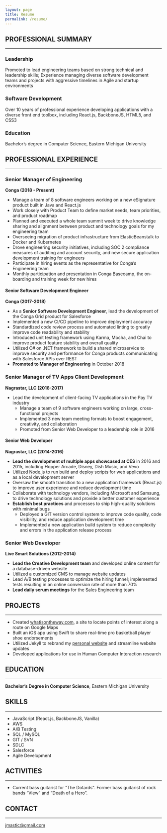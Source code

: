 ```yaml
---
layout: page
title: Resume
permalink: /resume/
---
```


## PROFESSIONAL SUMMARY
-----------------------
### Leadership
Promoted to lead engineering teams based on strong technical and leadership skills; Experience managing diverse software development teams and projects with aggressive timelines in Agile and startup environments  
### Software Development
Over 10 years of professional experience developing applications with a diverse front end toolbox, including React.js, BackboneJS, HTML5, and CSS3  
### Education
Bachelor’s degree in Computer Science, Eastern Michigan University

## PROFESSIONAL EXPERIENCE
-----------------

### Senior Manager of Engineering
**Conga (2018 - Present)**
* Manage a team of 8 software engineers working on a new eSignature product built in Java and React.js
* Work closely with Product Team to define market needs, team priorities, and product roadmap
* Planned and executed a whole team summit week to drive knowledge sharing and alignment between product and technology goals for my engineering team
* Overseeing migration of product infrastructure from ElasticBeanstalk to Docker and Kubernetes
* Drove engineering security initiatives, including SOC 2 compliance measures of auditing and account security, and new secure application development training for engineers
* Participate in hiring events as the representative for Conga’s Engineering team
* Monthly participation and presentation in Conga Basecamp, the on-boarding and training week for new hires

#### Senior Software Development Engineer
**Conga (2017-2018)**
* As a **Senior Software Development Engineer**, lead the development of the Conga Grid product for Salesforce
* Implemented a new CI/CD pipeline to improve deployment accuracy
* Standardized code review process and automated linting to greatly improve code readability and stability
* Introduced unit testing framework using Karma, Mocha, and Chai to improve product feature stability and overall quality
* Utilized C# on .NET framework to build a shared microservice to improve security and performance for Conga products communicating with Salesforce APIs over REST
* **Promoted to Manager of Engineering** in October 2018

### Senior Manager of TV Apps Client Development  
**Nagrastar, LLC (2016-2017)**

* Lead the development of client-facing TV applications in the Pay TV industry
  * Manage a team of 9 software engineers working on large, cross-functional projects
  * Implemented 3 new team meeting formats to boost engagement, creativity, and collaboration
  * Promoted from Senior Web Developer to a leadership role in 2016

#### Senior Web Developer  
**Nagrastar, LLC (2014-2016)**

* **Lead the development of multiple apps showcased at CES** in 2016 and 2015, including Hopper Arcade, Disney, Dish Music, and Vevo
* Utilized Node.js to run build and deploy scripts for web applications and as a local development server
* Oversaw the smooth transition to a new application framework (React.js) to improve user experience and reduce development time
* Collaborate with technology vendors, including Microsoft and Samsung, to drive technology solutions and provide a better customer experience
* **Establish best practices** and processes to ship high-quality solutions with minimal bugs
  * Deployed a GIT version control system to improve code quality, code visibility, and reduce application development time
  * Implemented a new application build system to reduce complexity and errors in the application release process

### Senior Web Developer  
**Live Smart Solutions (2012-2014)**

*	**Lead the Creative Development team** and developed online content for a database-driven website
* Utilized a customized CMS to manage website updates
* Lead A/B testing processes to optimize the hiring funnel; implemented tests resulting in an online conversion rate of more than 70%
* **Lead daily scrum meetings** for the Sales Engineering team

## PROJECTS
-----------
* Created [whatisontheway.com](http://whatisontheway.com), a site to locate points of interest along a route on Google Maps
* Built an iOS app using Swift to share real-time pro basketball player shoe endorsements
* Utilized Jekyll to rebrand my [personal website](https://justinmastic.com) and streamline website updates
* Developed applications for use in Human Computer Interaction research

## EDUCATION
-----------
**Bachelor’s Degree in Computer Science**, Eastern Michigan University

## SKILLS
--------
* JavaScript (React.js, BackboneJS, Vanilla)
* AWS
* A/B Testing
* SQL / MySQL
* GIT / SVN
* SDLC
* Salesforce
* Agile Development

## ACTIVITIES
-------------
* Current bass guitarist for "The Dotards". Former bass guitarist of rock bands “View” and “Death of a Hero”.

## CONTACT
---------
[jmastic@gmail.com](mailto:jmastic@gmail.com)
